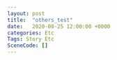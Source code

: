 ```yaml
---
layout: post
title:  "others_test"
date:   2020-08-25 12:00:00 +0000
categories: Etc
Tags: Story Etc
SceneCode: []
---
```

